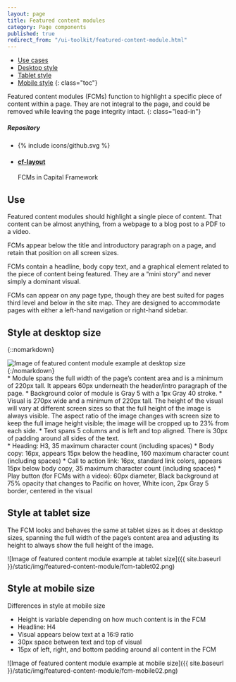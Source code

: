 ```yaml
---
layout: page
title: Featured content modules
category: Page components
published: true
redirect_from: "/ui-toolkit/featured-content-module.html"
---
```


- [Use cases](#use)
- [Desktop style](#style-at-desktop-size)
- [Tablet style](#style-at-tablet-size)
- [Mobile style](#style-at-mobile-size)
{: class="toc"}

<div class="content-50 content-first">

Featured content modules (FCMs) function to highlight a specific piece of content within a page. They are not integral to the page, and could be removed while leaving the page integrity intact.
{: class="lead-in"}

</div>

<div class="content-50 content-last">
  <h5 class="repo-list-header">Repository</h5>
  <ul class="repo-list">
    <li>
      {% include icons/github.svg %}
    </li>
    <li>
      <a href="https://github.com/cfpb/capital-framework/blob/canary/src/cf-layout/src/organisms/featured-content-module.less">
        <h4>cf-layout</h4>
      </a>
      <p>FCMs in Capital Framework</p>
    </li>
  </ul>
</div>


## Use

<div class="content-67 content-first">

Featured content modules should highlight a single piece of content. That content can be almost anything, from a webpage to a blog post to a PDF to a video.

FCMs appear below the title and introductory paragraph on a page, and retain that position on all screen sizes.

FCMs contain a headline, body copy text, and a graphical element related to the piece of content being featured. They are a “mini story” and never simply a dominant visual.

FCMs can appear on any page type, though they are best suited for pages third level and below in the site map. They are designed to accommodate pages with either a left-hand navigation or right-hand sidebar.

</div>

<div class="content-33 content-last"></div>

## Style at desktop size

{::nomarkdown}
<div>
  <img src="{{ site.baseurl }}/static/img/featured-content-module/fcm-desktop02.png" alt="Image of featured content module example at desktop size">
</div>
{:/nomarkdown}

<div class="content-50 content-first">
* Module spans the full width of the page’s content area and is a minimum of 220px tall. It appears 60px underneath the header/intro paragraph of the page.
* Background color of module is Gray 5 with a 1px Gray 40 stroke.
* Visual is 270px wide and a minimum of 220px tall. The height of the visual will vary at different screen sizes so that the full height of the image is always visible. The aspect ratio of the image changes with screen size to keep the full image height visible; the image will be cropped up to 23% from each side.
* Text spans 5 columns and is left and top aligned. There is 30px of padding around all sides of the text.
</div>

<div class="content-50">
* Heading: H3, 35 maximum character count (including spaces)
* Body copy: 16px, appears 15px below the headline, 160 maximum character count (including spaces)
* Call to action link: 16px, standard link colors, appears 15px below body copy, 35 maximum character count (including spaces)
* Play button (for FCMs with a video): 60px diameter, Black background at 75% opacity that changes to Pacific on hover, White icon, 2px Gray 5 border, centered in the visual
</div>

## Style at tablet size

<div class="content-33 content-first">

The FCM looks and behaves the same at tablet sizes as it does at desktop sizes, spanning the full width of the page’s content area and adjusting its height to always show the full height of the image.

</div>

<div class="content-67 content-last">

![Image of featured content module example at tablet size]({{ site.baseurl }}/static/img/featured-content-module/fcm-tablet02.png)

</div>


## Style at mobile size

<div class="content-33 content-first">

Differences in style at mobile size

* Height is variable depending on how much content is in the FCM
* Headline: H4
* Visual appears below text at a 16:9 ratio
* 30px space between text and top of visual
* 15px of left, right, and bottom padding around all content in the FCM


</div>

<div class="content-33">

![Image of featured content module example at mobile size]({{ site.baseurl }}/static/img/featured-content-module/fcm-mobile02.png)

</div>




